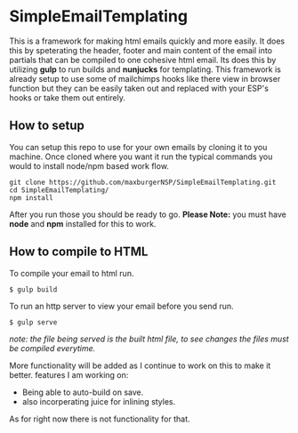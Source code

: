 # SimpleEmailTemplating

This is a framework for making html emails quickly and more easily. It does this by speterating the header, footer and main content of the email into partials that can be compiled to one cohesive html email. Its does this by utilizing **gulp** to run builds and **nunjucks** for templating. This framework is already setup to use some of mailchimps hooks like there view in browser function but they can be easily taken out and replaced with your ESP's hooks or take them out entirely. 

## How to setup
You can setup this repo to use for your own emails by cloning it to you machine. Once cloned where you want it run the typical commands you would to install node/npm based work flow. 

```
git clone https://github.com/maxburgerNSP/SimpleEmailTemplating.git
cd SimpleEmailTemplating/
npm install
```
After you run those you should be ready to go. **Please Note:** you must have **node** and **npm** installed for this to work. 

## How to compile to HTML

To compile your email to html run. 


``` $ gulp build ```


To run an http server to view your email before you send run. 


``` $ gulp serve ```


*note: the file being served is the built html file, to see changes the files must be compiled everytime.*

More functionality will be added as I continue to work on this to make it better.
features I am working on:
* Being able to auto-build on save. 
* also incorperating juice for inlining styles. 

As for right now there is not functionality for that. 